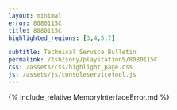 ```yaml
---
layout: minimal
error: 8080115C
title: 8080115C
highlighted_regions: [3,4,5,7]

subtitle: Technical Service Bulletin
permalink: /tsb/sony/playstation5/8080115C
css: /assets/css/highlight_page.css
js: /assets/js/consoleservicetool.js
---
```


{% include_relative MemoryInterfaceError.md %}
